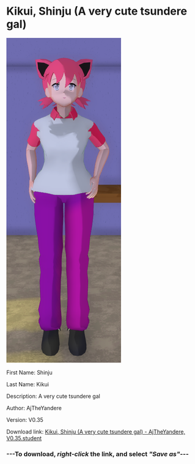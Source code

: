 # Kikui, Shinju (A very cute tsundere gal)

<img src = "https://raw.githubusercontent.com/Arbiter1223/Daigaku-Gurashi-Custom-Students/master/Students/Files/Kikui%2C%20Shinju%20(A%20very%20cute%20tsundere%20gal).png">

First Name: Shinju

Last Name: Kikui

Description: A very cute tsundere gal

Author: AjTheYandere

Version: V0.35

Download link: <a href="https://raw.githubusercontent.com/Arbiter1223/Daigaku-Gurashi-Custom-Students/master/Students/Files/Kikui%2C%20Shinju%20(A%20very%20cute%20tsundere%20gal)%20-%20AjTheYandere%2C%20V0.35.student">Kikui, Shinju (A very cute tsundere gal) - AjTheYandere, V0.35.student</a>

### ---**To download, _right-click_ the link, and select _"Save as"_**---
